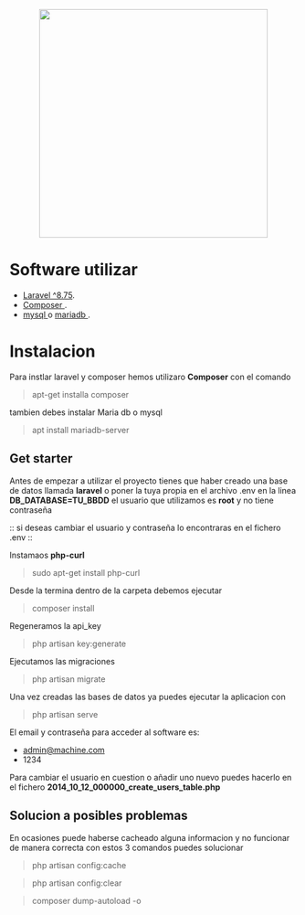 <p align="center"><a href="https://laravel.com" target="_blank"><img src="https://raw.githubusercontent.com/laravel/art/master/logo-lockup/5%20SVG/2%20CMYK/1%20Full%20Color/laravel-logolockup-cmyk-red.svg" width="400"></a></p>

# Software utilizar

 - [ Laravel ^8.75](https://laravel.com/).
 - [ Composer ](https://getcomposer.org/).
 - [ mysql ](https://www.mysql.com/) o [ mariadb ](https://mariadb.org/).


# Instalacion 

Para instlar laravel y composer hemos utilizaro **Composer** con el comando

> apt-get installa composer

tambien debes instalar Maria db o mysql

>  apt install mariadb-server

## Get starter

Antes de empezar a utilizar el proyecto tienes que haber creado una base de datos llamada **laravel** o poner la tuya propia en el archivo .env en la linea **DB_DATABASE=TU_BBDD** el usuario que utilizamos es **root** y no tiene contraseña

 :: si deseas cambiar el usuario y contraseña lo encontraras en el fichero .env ::

Instamaos **php-curl** 

> sudo apt-get install php-curl

Desde la termina dentro de la carpeta debemos ejecutar 

> composer install

Regeneramos la api_key

> php artisan key:generate

Ejecutamos las migraciones

> php artisan migrate


Una vez creadas las bases de datos ya puedes ejecutar la aplicacion con

>  php artisan serve


El email y contraseña para acceder al software es:

* admin@machine.com
* 1234


Para cambiar el usuario en cuestion o añadir uno nuevo puedes hacerlo en el fichero
**2014_10_12_000000_create_users_table.php**


## Solucion a posibles problemas

En ocasiones puede haberse cacheado alguna informacion y no funcionar de manera correcta con estos 3 comandos puedes solucionar 

> php artisan config:cache

> php artisan config:clear

> composer dump-autoload -o
